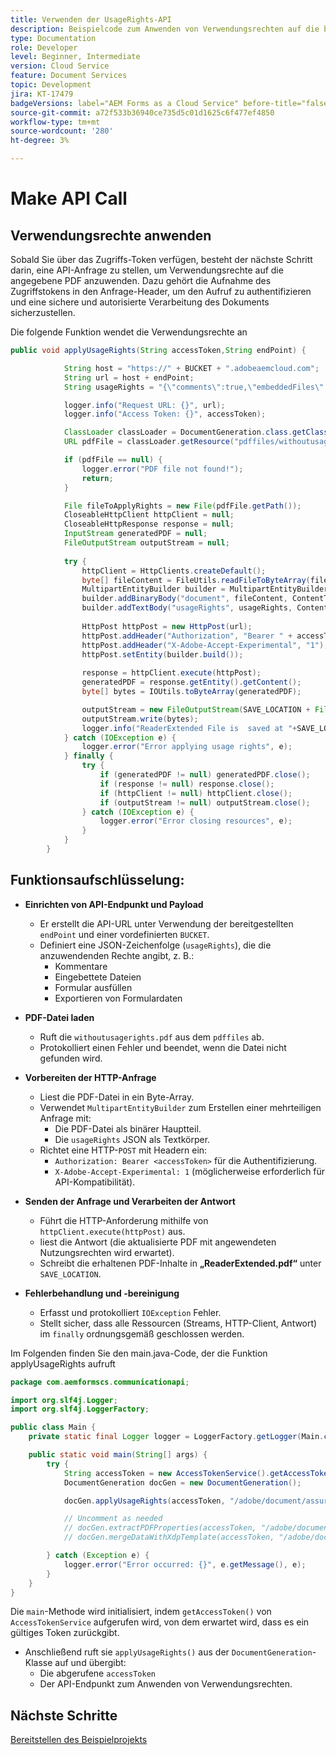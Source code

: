 ```yaml
---
title: Verwenden der UsageRights-API
description: Beispielcode zum Anwenden von Verwendungsrechten auf die bereitgestellte PDF
type: Documentation
role: Developer
level: Beginner, Intermediate
version: Cloud Service
feature: Document Services
topic: Development
jira: KT-17479
badgeVersions: label="AEM Forms as a Cloud Service" before-title="false"
source-git-commit: a72f533b36940ce735d5c01d1625c6f477ef4850
workflow-type: tm+mt
source-wordcount: '280'
ht-degree: 3%

---
```


# Make API Call

## Verwendungsrechte anwenden

Sobald Sie über das Zugriffs-Token verfügen, besteht der nächste Schritt darin, eine API-Anfrage zu stellen, um Verwendungsrechte auf die angegebene PDF anzuwenden. Dazu gehört die Aufnahme des Zugriffstokens in den Anfrage-Header, um den Aufruf zu authentifizieren und eine sichere und autorisierte Verarbeitung des Dokuments sicherzustellen.

Die folgende Funktion wendet die Verwendungsrechte an

```java
public void applyUsageRights(String accessToken,String endPoint) {

            String host = "https://" + BUCKET + ".adobeaemcloud.com";
            String url = host + endPoint;
            String usageRights = "{\"comments\":true,\"embeddedFiles\":true,\"formFillIn\":true,\"formDataExport\":true}";

            logger.info("Request URL: {}", url);
            logger.info("Access Token: {}", accessToken);

            ClassLoader classLoader = DocumentGeneration.class.getClassLoader();
            URL pdfFile = classLoader.getResource("pdffiles/withoutusagerights.pdf");

            if (pdfFile == null) {
                logger.error("PDF file not found!");
                return;
            }

            File fileToApplyRights = new File(pdfFile.getPath());
            CloseableHttpClient httpClient = null;
            CloseableHttpResponse response = null;
            InputStream generatedPDF = null;
            FileOutputStream outputStream = null;
            
            try {
                httpClient = HttpClients.createDefault();
                byte[] fileContent = FileUtils.readFileToByteArray(fileToApplyRights);
                MultipartEntityBuilder builder = MultipartEntityBuilder.create();
                builder.addBinaryBody("document", fileContent, ContentType.create("application/pdf"),fileToApplyRights.getName());
                builder.addTextBody("usageRights", usageRights, ContentType.APPLICATION_JSON);
                
                HttpPost httpPost = new HttpPost(url);
                httpPost.addHeader("Authorization", "Bearer " + accessToken);
                httpPost.addHeader("X-Adobe-Accept-Experimental", "1");
                httpPost.setEntity(builder.build());
                
                response = httpClient.execute(httpPost);
                generatedPDF = response.getEntity().getContent();
                byte[] bytes = IOUtils.toByteArray(generatedPDF);

                outputStream = new FileOutputStream(SAVE_LOCATION + File.separator + "ReaderExtended.pdf");
                outputStream.write(bytes);
                logger.info("ReaderExtended File is  saved at "+SAVE_LOCATION);
            } catch (IOException e) {
                logger.error("Error applying usage rights", e);
            } finally {
                try {
                    if (generatedPDF != null) generatedPDF.close();
                    if (response != null) response.close();
                    if (httpClient != null) httpClient.close();
                    if (outputStream != null) outputStream.close();
                } catch (IOException e) {
                    logger.error("Error closing resources", e);
                }
            }
        }
```

## Funktionsaufschlüsselung:



* **Einrichten von API-Endpunkt und Payload**
   * Er erstellt die API-URL unter Verwendung der bereitgestellten `endPoint` und einer vordefinierten `BUCKET`.
   * Definiert eine JSON-Zeichenfolge (`usageRights`), die die anzuwendenden Rechte angibt, z. B.:
      * Kommentare
      * Eingebettete Dateien
      * Formular ausfüllen
      * Exportieren von Formulardaten

* **PDF-Datei laden**
   * Ruft die `withoutusagerights.pdf` aus dem `pdffiles` ab.
   * Protokolliert einen Fehler und beendet, wenn die Datei nicht gefunden wird.

* **Vorbereiten der HTTP-Anfrage**
   * Liest die PDF-Datei in ein Byte-Array.
   * Verwendet `MultipartEntityBuilder` zum Erstellen einer mehrteiligen Anfrage mit:
      * Die PDF-Datei als binärer Hauptteil.
      * Die `usageRights` JSON als Textkörper.
   * Richtet eine HTTP-`POST` mit Headern ein:
      * `Authorization: Bearer <accessToken>` für die Authentifizierung.
      * `X-Adobe-Accept-Experimental: 1` (möglicherweise erforderlich für API-Kompatibilität).

* **Senden der Anfrage und Verarbeiten der Antwort**
   * Führt die HTTP-Anforderung mithilfe von `httpClient.execute(httpPost)` aus.
   * liest die Antwort (die aktualisierte PDF mit angewendeten Nutzungsrechten wird erwartet).
   * Schreibt die erhaltenen PDF-Inhalte in **„ReaderExtended.pdf“** unter `SAVE_LOCATION`.

* **Fehlerbehandlung und -bereinigung**
   * Erfasst und protokolliert `IOException` Fehler.
   * Stellt sicher, dass alle Ressourcen (Streams, HTTP-Client, Antwort) im `finally` ordnungsgemäß geschlossen werden.

Im Folgenden finden Sie den main.java-Code, der die Funktion applyUsageRights aufruft

```java
package com.aemformscs.communicationapi;

import org.slf4j.Logger;
import org.slf4j.LoggerFactory;

public class Main {
    private static final Logger logger = LoggerFactory.getLogger(Main.class);

    public static void main(String[] args) {
        try {
            String accessToken = new AccessTokenService().getAccessToken();
            DocumentGeneration docGen = new DocumentGeneration();

            docGen.applyUsageRights(accessToken, "/adobe/document/assure/usagerights");

            // Uncomment as needed
            // docGen.extractPDFProperties(accessToken, "/adobe/document/extract/pdfproperties");
            // docGen.mergeDataWithXdpTemplate(accessToken, "/adobe/document/generate/pdfform");

        } catch (Exception e) {
            logger.error("Error occurred: {}", e.getMessage(), e);
        }
    }
}
```

Die `main`-Methode wird initialisiert, indem `getAccessToken()` von `AccessTokenService` aufgerufen wird, von dem erwartet wird, dass es ein gültiges Token zurückgibt.

* Anschließend ruft sie `applyUsageRights()` aus der `DocumentGeneration`-Klasse auf und übergibt:
   * Die abgerufene `accessToken`
   * Der API-Endpunkt zum Anwenden von Verwendungsrechten.


## Nächste Schritte

[Bereitstellen des Beispielprojekts](sample-project.md)
